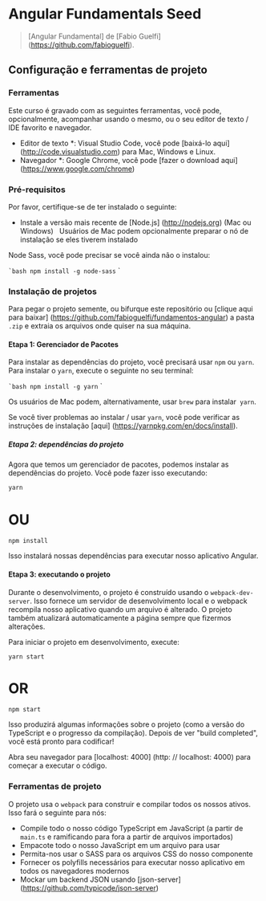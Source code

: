 # Angular Fundamentals Seed

> [Angular Fundamental] de [Fabio Guelfi] (https://github.com/fabioguelfi).

## Configuração e ferramentas de projeto

### Ferramentas

Este curso é gravado com as seguintes ferramentas, você pode, opcionalmente, acompanhar usando o mesmo, ou o seu editor de texto / IDE favorito e navegador.

* Editor de texto *: Visual Studio Code, você pode [baixá-lo aqui] (http://code.visualstudio.com) para Mac, Windows e Linux.
* Navegador *: Google Chrome, você pode [fazer o download aqui] (https://www.google.com/chrome)

### Pré-requisitos

Por favor, certifique-se de ter instalado o seguinte:

* Instale a versão mais recente de [Node.js] (http://nodejs.org) (Mac ou Windows)
  Usuários de Mac podem opcionalmente preparar o nó de instalação se eles tiverem instalado

Node Sass, você pode precisar se você ainda não o instalou:

`` `bash
npm install -g node-sass
`` `

### Instalação de projetos

Para pegar o projeto semente, ou bifurque este repositório ou [clique aqui para baixar] (https://github.com/fabioguelfi/fundamentos-angular) a pasta `.zip` e extraia os arquivos onde quiser na sua máquina.

#### Etapa 1: Gerenciador de Pacotes

Para instalar as dependências do projeto, você precisará usar `npm` ou `yarn`. Para instalar o `yarn`, execute o seguinte no seu terminal:

`` `bash
npm install -g yarn
`` `

Os usuários de Mac podem, alternativamente, usar `brew` para instalar` yarn`.


Se você tiver problemas ao instalar / usar `yarn`, você pode verificar as instruções de instalação [aqui] (https://yarnpkg.com/en/docs/install).

##### Etapa 2: dependências do projeto

Agora que temos um gerenciador de pacotes, podemos instalar as dependências do projeto. Você pode fazer isso executando:

`yarn`

# OU

`npm install`

Isso instalará nossas dependências para executar nosso aplicativo Angular.

#### Etapa 3: executando o projeto

Durante o desenvolvimento, o projeto é construído usando o `webpack-dev-server`. Isso fornece um servidor de desenvolvimento local e o webpack recompila nosso aplicativo quando um arquivo é alterado. O projeto também atualizará automaticamente a página sempre que fizermos alterações.

Para iniciar o projeto em desenvolvimento, execute:

`yarn start`

# OR

`npm start`

Isso produzirá algumas informações sobre o projeto (como a versão do TypeScript e o progresso da compilação). Depois de ver "build completed", você está pronto para codificar!

Abra seu navegador para [localhost: 4000] (http: // localhost: 4000) para começar a executar o código.

### Ferramentas de projeto

O projeto usa o `webpack` para construir e compilar todos os nossos ativos. Isso fará o seguinte para nós:

- Compile todo o nosso código TypeScript em JavaScript (a partir de `main.ts` e ramificando para fora a partir de arquivos importados)
- Empacote todo o nosso JavaScript em um arquivo para usar
- Permita-nos usar o SASS para os arquivos CSS do nosso componente
- Fornecer os polyfills necessários para executar nosso aplicativo em todos os navegadores modernos
- Mockar um backend JSON usando [json-server] (https://github.com/typicode/json-server)
